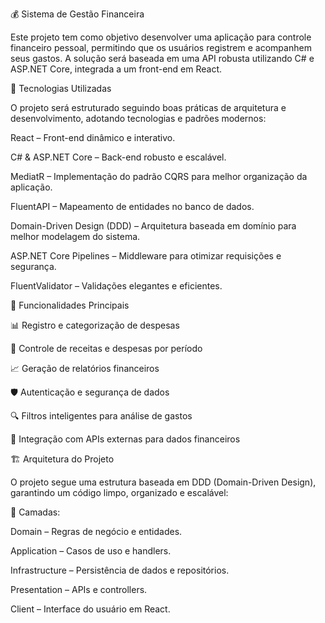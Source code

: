 💰 Sistema de Gestão Financeira

Este projeto tem como objetivo desenvolver uma aplicação para controle financeiro pessoal, permitindo que os usuários registrem e acompanhem seus gastos. A solução será baseada em uma API robusta utilizando C# e ASP.NET Core, integrada a um front-end em React.

🚀 Tecnologias Utilizadas

O projeto será estruturado seguindo boas práticas de arquitetura e desenvolvimento, adotando tecnologias e padrões modernos:

React – Front-end dinâmico e interativo.

C# & ASP.NET Core – Back-end robusto e escalável.

MediatR – Implementação do padrão CQRS para melhor organização da aplicação.

FluentAPI – Mapeamento de entidades no banco de dados.

Domain-Driven Design (DDD) – Arquitetura baseada em domínio para melhor modelagem do sistema.

ASP.NET Core Pipelines – Middleware para otimizar requisições e segurança.

FluentValidator – Validações elegantes e eficientes.

📌 Funcionalidades Principais

📊 Registro e categorização de despesas

📅 Controle de receitas e despesas por período

📈 Geração de relatórios financeiros

🛡️ Autenticação e segurança de dados

🔍 Filtros inteligentes para análise de gastos

🔗 Integração com APIs externas para dados financeiros

🏗️ Arquitetura do Projeto

O projeto segue uma estrutura baseada em DDD (Domain-Driven Design), garantindo um código limpo, organizado e escalável:

📂 Camadas:

Domain – Regras de negócio e entidades.

Application – Casos de uso e handlers.

Infrastructure – Persistência de dados e repositórios.

Presentation – APIs e controllers.

Client – Interface do usuário em React.

